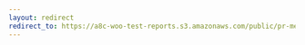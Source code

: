 ```yaml
---
layout: redirect
redirect_to: https://a8c-woo-test-reports.s3.amazonaws.com/public/pr-merge/41217/api/index.html
---
```

